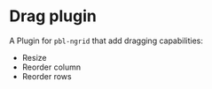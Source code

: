 # Drag plugin

A Plugin for `pbl-ngrid` that add dragging capabilities:

- Resize
- Reorder column
- Reorder rows

